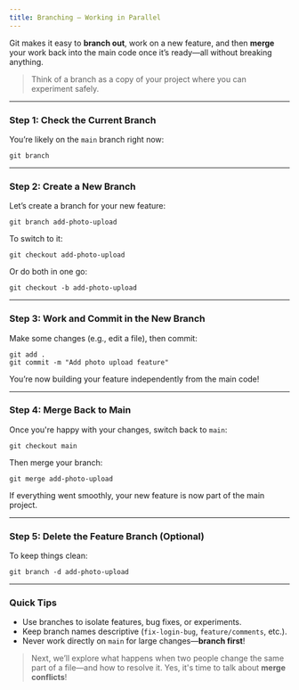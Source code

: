 ```yaml
---
title: Branching – Working in Parallel
---
```


Git makes it easy to **branch out**, work on a new feature, and then **merge** your work back into the main code once it’s ready—all without breaking anything.

> Think of a branch as a copy of your project where you can experiment safely.

---

### Step 1: Check the Current Branch

You’re likely on the `main` branch right now:

```execute
git branch
```

---

### Step 2: Create a New Branch

Let’s create a branch for your new feature:

```execute
git branch add-photo-upload
```

To switch to it:

```execute
git checkout add-photo-upload
```

Or do both in one go:

```execute
git checkout -b add-photo-upload
```

---

### Step 3: Work and Commit in the New Branch

Make some changes (e.g., edit a file), then commit:

```execute
git add .
git commit -m "Add photo upload feature"
```

You’re now building your feature independently from the main code!

---

### Step 4: Merge Back to Main

Once you're happy with your changes, switch back to `main`:

```execute
git checkout main
```

Then merge your branch:

```execute
git merge add-photo-upload
```

If everything went smoothly, your new feature is now part of the main project.

---

### Step 5: Delete the Feature Branch (Optional)

To keep things clean:

```execute
git branch -d add-photo-upload
```

---

### Quick Tips

* Use branches to isolate features, bug fixes, or experiments.
* Keep branch names descriptive (`fix-login-bug`, `feature/comments`, etc.).
* Never work directly on `main` for large changes—**branch first**!

> Next, we’ll explore what happens when two people change the same part of a file—and how to resolve it. Yes, it's time to talk about **merge conflicts**!